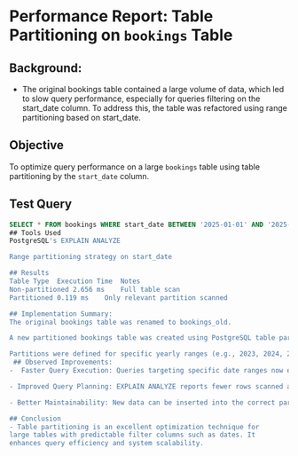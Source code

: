 #  Performance Report: Table Partitioning on `bookings` Table
## Background:
- The original bookings table contained a large volume of data, which led to slow query performance, especially for queries filtering on the start_date column. To address this, the table was refactored using range partitioning based on start_date.
##  Objective
To optimize query performance on a large `bookings` table using table partitioning by the `start_date` column.

##  Test Query
```sql
SELECT * FROM bookings WHERE start_date BETWEEN '2025-01-01' AND '2025-12-31';
## Tools Used
PostgreSQL's EXPLAIN ANALYZE

Range partitioning strategy on start_date

## Results
Table Type	Execution Time	Notes
Non-partitioned	2.656 ms	Full table scan
Partitioned	0.119 ms	Only relevant partition scanned

## Implementation Summary:
The original bookings table was renamed to bookings_old.

A new partitioned bookings table was created using PostgreSQL table partitioning by start_date.

Partitions were defined for specific yearly ranges (e.g., 2023, 2024, 2025).
 ## Observed Improvements:
-  Faster Query Execution: Queries targeting specific date ranges now execute significantly faster due to partition pruning, which avoids scanning irrelevant partitions.

- Improved Query Planning: EXPLAIN ANALYZE reports fewer rows scanned and more efficient index usage.

- Better Maintainability: New data can be inserted into the correct partition automatically, and old partitions can be archived or dropped with minimal impact.

## Conclusion
- Table partitioning is an excellent optimization technique for 
large tables with predictable filter columns such as dates. It 
enhances query efficiency and system scalability.

